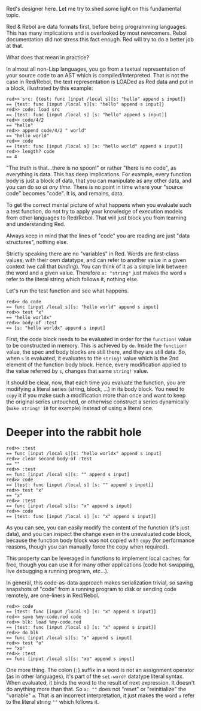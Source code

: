 Red's designer here. Let me try to shed some light on this fundamental topic.

Red & Rebol are data formats first, before being programming languages. This has many implications and is overlooked by most newcomers. Rebol documentation did not stress this fact enough. Red will try to do a better job at that.

What does that mean in practice?

In almost all non-Lisp languages, you go from a textual representation of your source code to an AST which is compiled/interpreted. That is not the case in Red/Rebol, the text representation is LOADed as Red data and put in a block, illustrated by this example:

```
red>> src: {test: func [input /local s][s: "hello" append s input]}
== {test: func [input /local s][s: "hello" append s input]}
red>> code: load src
== [test: func [input /local s] [s: "hello" append s input]]
red>> code/4/2
== "hello"
red>> append code/4/2 " world"
== "hello world"
red>> code
== [test: func [input /local s] [s: "hello world" append s input]]
red>> length? code
== 4
```

"The truth is that...there is no spoon!" or rather "there is no code", as everything is data. This has deep implications. For example, every function body is just a block of data, that you can manipulate as any other data, and you can do so *at any time*. There is no point in time where your "source code" becomes "code". It is, and remains, data.

To get the correct mental picture of what happens when you evaluate such a test function, do not try to apply your knowledge of execution models from other languages to Red/Rebol. That will just block you from learning and understanding Red.

Always keep in mind that the lines of "code" you are reading are just "data structures", nothing else.

Strictly speaking there are no "variables" in Red. Words are first-class values, with their own datatype, and can refer to another value in a given context (we call that *binding*). You can think of it as a simple link between the word and a given value. Therefore `a: "string"` just makes the word `a` refer to the literal string which follows it, nothing else.

Let's run the test function and see what happens.

```
red>> do code
== func [input /local s][s: "hello world" append s input]
red>> test "x"
== "hello worldx"
red>> body-of :test
== [s: "hello worldx" append s input]
```

First, the code block needs to be evaluated in order for the `function!` value to be constructed in memory. This is achieved by `do`. Inside the `function!` value, the spec and body blocks are still there, and they are still data. So, when `s` is evaluated, it evaluates to the `string!` value which is the 2nd element of the function body block. Hence, every modification applied to the value referred by `s`, changes that same `string!` value.

It should be clear, now, that each time you evaluate the function, you are modifying a literal series (string, block, ...) in its body block. You need to `copy` it if you make such a modification more than once and want to keep the original series untouched, or otherwise construct a series dynamically (`make string! 10` for example) instead of using a literal one.

# Deeper into the rabbit hole

```
red>> :test
== func [input /local s][s: "hello worldx" append s input]
red>> clear second body-of :test
== ""
red>> :test
== func [input /local s][s: "" append s input]
red>> code
== [test: func [input /local s] [s: "" append s input]]
red>> test "x"
== "x"
red>> :test
== func [input /local s][s: "x" append s input]
red>> code
== [test: func [input /local s] [s: "x" append s input]]
```

As you can see, you can easily modify the content of the function (it's just data), and you can inspect the change even in the unevaluated code block, because the function body block was not copied with `copy` (for performance reasons, though you can manually force the copy when required).

This property can be leveraged in functions to implement local caches, for free, though you can use it for many other applications (code hot-swapping, live debugging a running program, etc...).

In general, this code-as-data approach makes serialization trivial, so saving snapshots of "code" from a running program to disk or sending code remotely, are one-liners in Red/Rebol.

```
red>> code
== [test: func [input /local s] [s: "x" append s input]]
red>> save %my-code.red code
red>> blk: load %my-code.red
== [test: func [input /local s] [s: "x" append s input]]
red>> do blk
== func [input /local s][s: "x" append s input]
red>> test "o"
== "xo"
red>> :test
== func [input /local s][s: "xo" append s input]
```

One more thing. The colon (`:`) suffix in a word is not an assignment operator (as in other languages), it's part of the `set-word!` datatype literal syntax. When evaluated, it binds the word to the result of next expression. It doesn't do anything more than that. So `a: ""` does not "reset" or "reinitialize" the "variable" `a`. That is an incorrect interpretation, it just makes the word `a` refer to the literal string `""` which follows it.

